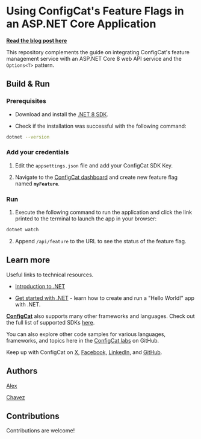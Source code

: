 # Using ConfigCat's Feature Flags in an ASP.NET Core Application

**[Read the blog post here](https://configcat.com/blog/2021/10/10/aspnetcore-options-pattern/)**

This repository complements the guide on integrating ConfigCat's feature management service with an ASP.NET Core 8 web API service and the `Options<T>` pattern.

## Build & Run

### Prerequisites

- Download and install the [.NET 8 SDK](https://dotnet.microsoft.com/en-us/learn/aspnet/blazor-tutorial/install).

- Check if the installation was successful with the following command:

```sh
dotnet --version
```

### Add your credentials

1. Edit the `appsettings.json` file and add your ConfigCat SDK Key.

2. Navigate to the [ConfigCat dashboard](https://app.configcat.com) and create new feature flag named **`myFeature`**.

### Run

1. Execute the following command to run the application and click the link printed to the terminal to launch the app in your browser:

```sh
dotnet watch
```

2. Append `/api/feature` to the URL to see the status of the feature flag.

## Learn more

Useful links to technical resources.

- [Introduction to .NET](https://dotnet.microsoft.com/en-us/learn/dotnet/what-is-dotnet)

- [Get started with .NET](https://learn.microsoft.com/en-us/dotnet/core/get-started) - learn how to create and run a "Hello World!" app with .NET.

[**ConfigCat**](https://configcat.com) also supports many other frameworks and languages. Check out the full list of supported SDKs [here](https://configcat.com/docs/sdk-reference/overview/).

You can also explore other code samples for various languages, frameworks, and topics here in the [ConfigCat labs](https://github.com/configcat-labs) on GitHub.

Keep up with ConfigCat on [X](https://x.com/configcat), [Facebook](https://www.facebook.com/configcat), [LinkedIn](https://www.linkedin.com/company/configcat/), and [GitHub](https://github.com/configcat).

## Authors

[Alex](https://github.com/bigmirc)

[Chavez](https://github.com/codedbychavez)

## Contributions

Contributions are welcome!
